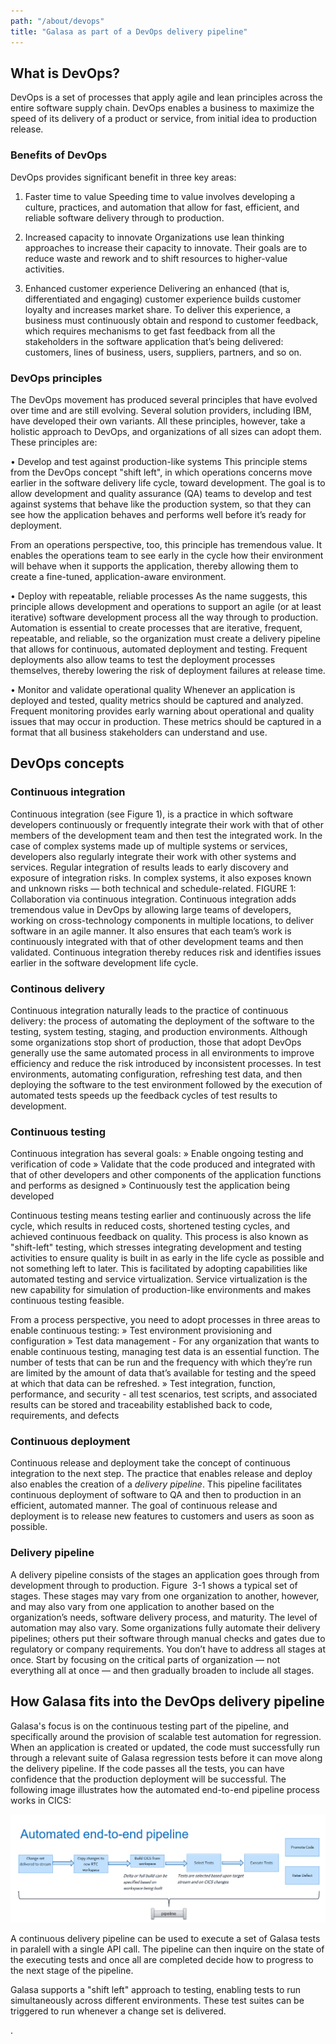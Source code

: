 ```yaml
---
path: "/about/devops"
title: "Galasa as part of a DevOps delivery pipeline"
---
```

## What is DevOps?
DevOps is a set of processes that apply agile and lean principles across the entire software supply chain. DevOps enables a business to maximize the speed of its delivery of a product or service, from initial idea to production release.

### Benefits of DevOps
DevOps provides significant benefit in three key areas:

1.	Faster time to value
Speeding time to value involves developing a culture, practices, and automation that allow for fast, efficient, and reliable software delivery through to production. 

2.	Increased capacity to innovate
Organizations use lean thinking approaches to increase their capacity to innovate. Their goals are to reduce waste and rework and to shift resources to higher-value activities.

3.	Enhanced customer experience
Delivering an enhanced (that is, differentiated and engaging) customer experience builds customer loyalty and increases market share. To deliver this experience, a business must continuously obtain and respond to customer feedback, which requires mechanisms to get fast feedback from all the stakeholders in the software application that’s being delivered: customers, lines of business, users, suppliers, partners, and so on.


### DevOps principles
The DevOps movement has produced several principles that have evolved over time and are still evolving. Several solution providers, including IBM, have developed their own variants. All these principles, however, take a holistic approach to DevOps, and organizations of all sizes can adopt them. These principles are:

•	Develop and test against production-like systems
This principle stems from the DevOps concept "shift left", in which operations concerns move earlier in the software delivery life cycle, toward development. The goal is to allow development and quality assurance (QA) teams to develop and test against systems that behave like the production system, so that they can see how the application behaves and performs well before it’s ready for deployment.

From an operations perspective, too, this principle has tremendous value. It enables the operations team to see early in the cycle how their environment will behave when it supports the application, thereby allowing them to create a fine-tuned, application-aware environment. 

•	Deploy with repeatable, reliable processes
As the name suggests, this principle allows development and operations to support an agile (or at least iterative) software development process all the way through to production. Automation is essential to create processes that are iterative, frequent, repeatable, and reliable, so the organization must create a  delivery pipeline that allows for continuous, automated deployment and testing. 
Frequent deployments also allow teams to test the deployment processes themselves, thereby lowering the risk of deployment failures at release time.

•	Monitor and validate operational quality
Whenever an application is deployed and tested, quality metrics should be captured and analyzed. Frequent monitoring provides early warning about operational and quality issues that may occur in production. These metrics should be captured in a format that all business stakeholders can understand and use. 

## DevOps concepts

### Continuous integration
Continuous integration (see Figure 1), is a practice in which software developers continuously or frequently integrate their work with that of other members of the development team and then test the integrated work.
In the case of complex systems made up of multiple systems or services, developers also regularly integrate their work with other systems and services. Regular integration of results leads to early discovery and exposure of integration risks. In complex systems, it also exposes known and unknown risks — both technical and schedule-related.
FIGURE 1: Collaboration via continuous integration.
Continuous integration adds tremendous value in DevOps by allowing large teams of developers, working on cross-technology components in multiple locations, to deliver software in an agile manner. It also ensures that each team’s work is continuously integrated with that of other development teams and then validated. Continuous integration thereby reduces risk and identifies issues earlier in the software development life cycle. 

### Continous delivery 
Continuous integration naturally leads to the practice of continuous delivery: the process of automating the deployment of the software to the testing, system testing, staging, and production environments. Although some organizations stop short of production, those that adopt DevOps generally use the same automated process in all environments to improve efficiency and reduce the risk introduced by inconsistent processes.
In test environments, automating configuration, refreshing test data, and then deploying the software to the test environment followed by the execution of automated tests speeds up the feedback cycles of test results to development.

### Continuous testing
Continuous integration has several goals: 
» Enable ongoing testing and verification of code 
» Validate that the code produced and integrated with that of other developers and other components of the application functions and performs as designed 
» Continuously test the application being developed

Continuous testing means testing earlier and continuously across the life cycle, which results in reduced costs, shortened testing cycles, and achieved continuous feedback on quality. This process is also known as "shift-left" testing, which stresses integrating development and testing activities to ensure quality is built in as early in the life cycle as possible and not something left to later. This is facilitated by adopting capabilities like automated testing and service virtualization. Service virtualization is the new capability for simulation of production-like environments and makes continuous testing feasible.

From a process perspective, you need to adopt processes in three areas to enable continuous testing: 
» Test environment provisioning and configuration 
» Test data management -  For any organization that wants to enable continuous testing, managing test data is an essential function. The number of tests that can be run and the frequency with which they’re run are limited by the amount of data that’s available for testing and the speed at which that data can be refreshed. 
» Test integration, function, performance, and security -  all test scenarios, test scripts, and associated results can be stored and traceability established back to code, requirements, and defects

### Continuous deployment 
Continuous release and deployment take the concept of continuous integration to the next step. The practice that enables release and deploy also enables the creation of a *delivery pipeline*. This pipeline facilitates continuous deployment of software to QA and then to production in an efficient, automated manner. The goal of continuous release and deployment is to release new features to customers and users as soon as possible.

### Delivery pipeline
A delivery pipeline consists of the stages an application goes through from development through to production. Figure  3-1 shows a typical set of stages. These stages may vary from one organization to another, however, and may also vary from one application to another based on the organization’s needs, software delivery process, and maturity. The level of automation may also vary. Some organizations fully automate their delivery pipelines; others put their software through manual checks and gates due to regulatory or company requirements. You don’t have to address all stages at once. Start by focusing on the critical parts of organization — not everything all at once — and then gradually broaden to include all stages.



## How Galasa fits into the DevOps delivery pipeline
Galasa's focus is on the continuous testing part of the pipeline, and specifically around the provision of scalable test automation for regression. When an application is created or updated, the code must successfully run through a relevant suite of Galasa regression tests before it can move along the delivery pipeline. If the code passes all the tests, you can have confidence that the production deployment will be successful. The following image illustrates how the automated end-to-end pipeline process works in CICS:

![Flowchart showing how the CICS pipeline works](./cics-devops.png)

A continuous delivery pipeline can be used to execute a set of Galasa tests in paralell with a single API call.  The pipeline can then inquire on the state of the executing tests and once all are completed decide how to progress to the next stage of the pipeline.

Galasa supports a "shift left" approach to testing, enabling tests to run simultaneously across different environments. These test suites can be triggered to run whenever a change set is delivered.

<Add more about how Galasa fits with the other devops concepts previously mentioned>.
